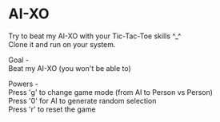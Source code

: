# AI-XO

Try to beat my AI-XO with your Tic-Tac-Toe skills ^_^
<br />
Clone it and run on your system.
<br />

Goal - <br />
Beat my AI-XO (you won't be able to)

Powers -  <br />
Press 'g' to change game mode (from AI to Person vs Person) <br />
Press '0' for AI to generate random selection <br />
Press 'r' to reset the game <br />
